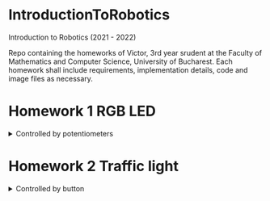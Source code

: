 # IntroductionToRobotics
Introduction to Robotics (2021 - 2022)

Repo containing the homeworks of Victor, 3rd year srudent at the Faculty of Mathematics and Computer Science, University of Bucharest.
Each homework shall include requirements, implementation details, code and image files as necessary.

# Homework 1 RGB LED
<details>
<summary>Controlled by potentiometers</summary>

Use a separate potentiometer in controlling each of the colors of the RGB led (Red, Green and Blue).
The control must be done with digital electronics 
(aka you must read the value of the potentiome-ter with Arduino, and write a mapped value to each of the pins connected to the led).

Setup images

![Image of whole setup](images/DSC_0545.JPG)

![Image of small breadboard](images/DSC_0547.JPG)
![Image of arduino](images/DSC_0549.JPG)
![Image of large breadboard](images/DSC_0548.JPG)

Showcase video

[![SC2 Video](https://i.ytimg.com/vi/hXie0AKtYmM/maxresdefault.jpg)](https://youtu.be/hXie0AKtYmM)

</details>

# Homework 2 Traffic light
<details>
<summary>Controlled by button</summary>

Use a button to start a cycle in which the traffic lights go trough the next process:
1. Keep green for vehicles and red for pedestrians with no sound for 10 seconds
2. Turn the traffic light for vehicles to yellow for 3 seconds
3. Turn the traffic light for vehicles to red and the traffic light for pedestrians to green and start beeping
4. Keep beeping for 10 seconds
5. Blink the green light for pedestrians and beep more frequently for 3 seconds
6. Turn the traffic light for pedestrians to red and the traffic light for vehicles to green, stop beeping and wait for next button press

Setup image

![Image of whole setup](images/DSC_0554.JPG)

Showcase video

[![SC2 Video](https://i.ytimg.com/vi/lryboVS7-yI/maxresdefault.jpg)](https://youtu.be/lryboVS7-yI)

</details>